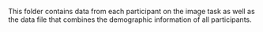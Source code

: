 This folder contains data from each participant on the image task as well as the data file that combines the demographic information of all participants.
